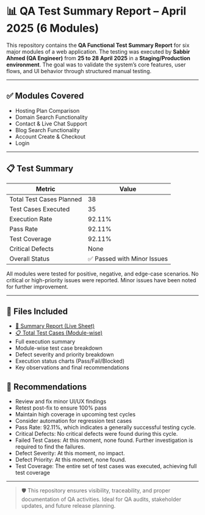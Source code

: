 # 📊 QA Test Summary Report – April 2025 (6 Modules)

This repository contains the **QA Functional Test Summary Report** for six major modules of a web application. 
The testing was executed by **Sabbir Ahmed (QA Engineer)** from **25 to 28 April 2025** in a **Staging/Production environment**. 
The goal was to validate the system’s core features, user flows, and UI behavior through structured manual testing.

---

## ✅ Modules Covered

- Hosting Plan Comparison  
- Domain Search Functionality  
- Contact & Live Chat Support  
- Blog Search Functionality  
- Account Create & Checkout  
- Login

---

## 📋 Test Summary

| Metric                     | Value        |
|---------------------------|--------------|
| Total Test Cases Planned  | 38           |
| Test Cases Executed       | 35           |
| Execution Rate            | 92.11%        |
| Pass Rate                 | 92.11%       |
| Test Coverage             | 92.11%       |
| Critical Defects          | None         |
| Overall Status            | ✅ Passed with Minor Issues |

All modules were tested for positive, negative, and edge-case scenarios. No critical or high-priority issues were reported. Minor issues have been noted for further improvement.

---

## 🧾 Files Included

- <a href="https://docs.google.com/spreadsheets/d/1IWrr4AMgcLZ9vyUpSmThh-GWT9T6YImvQPO_ZY99Vas/edit?gid=2141437029#gid=2141437029" target="_blank">📄 Summary Report (Live Sheet)</a>  
- <a href="https://docs.google.com/spreadsheets/d/1IWrr4AMgcLZ9vyUpSmThh-GWT9T6YImvQPO_ZY99Vas/edit?gid=0#gid=0" target="_blank">📋 Total Test Cases (Module-wise)</a>  
- Full execution summary  
- Module-wise test case breakdown  
- Defect severity and priority breakdown  
- Execution status charts (Pass/Fail/Blocked)  
- Key observations and final recommendations  


## 🔄 Recommendations

- Review and fix minor UI/UX findings  
- Retest post-fix to ensure 100% pass  
- Maintain high coverage in upcoming test cycles  
- Consider automation for regression test cases
- Pass Rate: 92.11%, which indicates a generally successful testing cycle.						
- Critical Defects: No critical defects were found during this cycle.				
- Failed Test Cases: At this moment, none found. Further investigation is required to find the failures.							
- Defect Severity: At this moment, no impact.				
- Defect Priority: At this moment, none found.				
- Test Coverage: The entire set of test cases was executed, achieving full test coverage				

---

> 🛡️ This repository ensures visibility, traceability, and proper documentation of QA activities. Ideal for QA audits, stakeholder updates, and future release planning.
